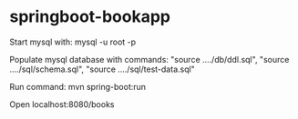 # springboot-bookapp

Start mysql with: mysql -u root -p

Populate mysql database with commands: "source ..../db/ddl.sql", "source ..../sql/schema.sql", "source ..../sql/test-data.sql"

Run command: mvn spring-boot:run

Open localhost:8080/books
